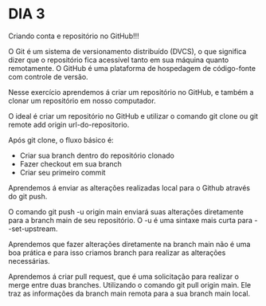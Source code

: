 # DIA 3

Criando conta e repositório no GitHub!!!

O Git é um sistema de versionamento distribuído (DVCS), o que significa dizer que o repositório fica acessível tanto em sua máquina quanto remotamente. O GitHub é uma plataforma de hospedagem de código-fonte com controle de versão.

Nesse exercício aprendemos á criar um repositório no GitHub, e também a clonar um repositório em nosso computador.

O ideal é criar um repositório no GitHub e utilizar o comando git clone ou git remote add origin url-do-repositorio.

Após git clone, o fluxo básico é:

- Criar sua branch dentro do repositório clonado
- Fazer checkout em sua branch
- Criar seu primeiro commit

Aprendemos á enviar as alterações realizadas local para o Github através do git push.

O comando git push -u origin main enviará suas alterações diretamente para a branch main de seu repositório. O -u é uma sintaxe mais curta para --set-upstream.

Aprendemos que fazer alterações diretamente na branch main não é uma boa prática e para isso criamos branch para realizar as alterações necessárias.

Aprendemos á criar pull request, que é uma solicitação para realizar o merge entre duas branches. Utilizando o comando git pull origin main. Ele traz as informações da branch main remota para a sua branch main local.
